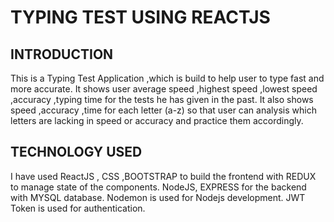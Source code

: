 # TYPING TEST USING REACTJS

## INTRODUCTION

This is a Typing Test Application ,which is build to help user to type fast and more accurate. It shows user average speed ,highest speed ,lowest speed ,accuracy ,typing time for the tests he has given in the past. It also shows speed ,accuracy ,time for each letter (a-z) so that user can analysis which letters are lacking in speed or accuracy and practice them accordingly.

## TECHNOLOGY USED

I have used ReactJS , CSS ,BOOTSTRAP to build the frontend with REDUX to manage state of the components. NodeJS, EXPRESS for the backend with MYSQL database. Nodemon is used for Nodejs development. JWT Token is used for authentication.
